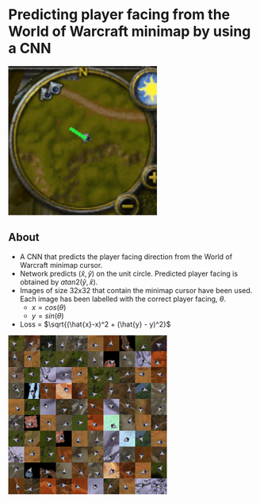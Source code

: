 # Predicting player facing from the World of Warcraft minimap by using a CNN

<img src="./animation.gif" alt="animation of minimap compass needle with predicted angle on top" width="300"/>

## About
- A CNN that predicts the player facing direction from the World of Warcraft minimap cursor.
- Network predicts $(\hat{x}, \hat{y})$ on the unit circle. Predicted player facing is obtained by $atan2(\hat{y}, \hat{x})$.
- Images of size 32x32 that contain the minimap cursor have been used. Each image has been labelled with the correct player facing, $\theta$. 
    - $x = cos(\theta)$ 
    - $y = sin(\theta)$
- Loss = $\sqrt{(\hat{x}-x)^2 + (\hat{y} - y)^2}$

![test](dataset10x10.png)

